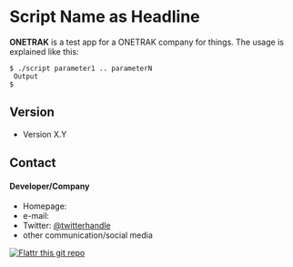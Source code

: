 Script Name as Headline
======
**ONETRAK** is a test app for a ONETRAK company for things. The usage is explained like this:

```
$ ./script parameter1 .. parameterN
 Output
$ 
```
## Version 
* Version X.Y

## Contact
#### Developer/Company
* Homepage: 
* e-mail: 
* Twitter: [@twitterhandle](https://twitter.com/twitterhandle "twitterhandle on twitter")
* other communication/social media

[![Flattr this git repo](http://api.flattr.com/button/flattr-badge-large.png)](https://flattr.com/submit/auto?user_id=username&url=https://github.com/username/sw-name&title=sw-name&language=&tags=github&category=software) 
